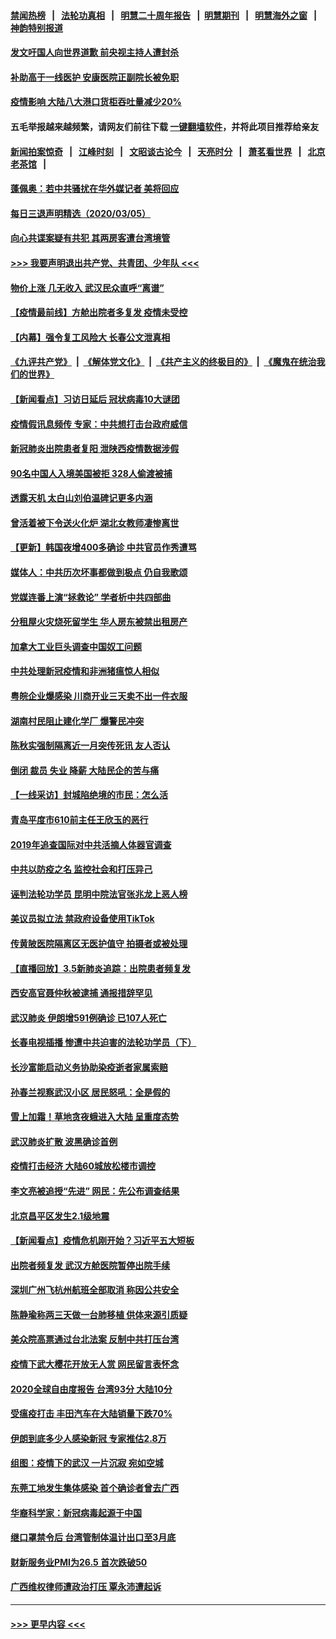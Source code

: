 #### [禁闻热榜](热点新闻.md?=0)  &nbsp;&nbsp;|&nbsp;&nbsp; [法轮功真相](https://github.com/gfw-breaker/truth/blob/master/README.md?=0) &nbsp;&nbsp;|&nbsp;&nbsp; [明慧二十周年报告](https://github.com/gfw-breaker/mh-reports/blob/master/README.md?=0) &nbsp;&nbsp;|&nbsp;&nbsp;[明慧期刊](https://github.com/gfw-breaker/mh-qikan) &nbsp;&nbsp;|&nbsp;&nbsp; [明慧海外之窗](https://github.com/gfw-breaker/mh-news/blob/master/README.md?=0) &nbsp;&nbsp;|&nbsp;&nbsp; [神韵特别报道](https://github.com/gfw-breaker/mh-news/blob/master/shenyun.md?=0)
#### [发文吁国人向世界道歉 前央视主持人遭封杀](../pages/nsc413/n11919104.md?t=03061402) 
#### [补助高于一线医护 安康医院正副院长被免职](../pages/nsc413/n11918867.md?t=03061402) 
#### [疫情影响 大陆八大港口货柜吞吐量减少20%](../pages/nsc413/n11918537.md?t=03061402) 
#### 五毛举报越来越频繁，请网友们前往下载 [一键翻墙软件](https://github.com/gfw-breaker/ssr-accounts)，并将此项目推荐给亲友
#### [新闻拍案惊奇](https://github.com/gfw-breaker/banned-news/blob/master/pages/link4.md) &nbsp;&nbsp;|&nbsp;&nbsp; [江峰时刻](https://github.com/gfw-breaker/banned-news/blob/master/pages/link4.md) &nbsp;&nbsp;|&nbsp;&nbsp; [文昭谈古论今](https://github.com/gfw-breaker/banned-news/blob/master/pages/link4.md) &nbsp;&nbsp;|&nbsp;&nbsp; [天亮时分](https://github.com/gfw-breaker/banned-news/blob/master/pages/link4.md) &nbsp;&nbsp;|&nbsp;&nbsp; [萧茗看世界](https://github.com/gfw-breaker/banned-news/blob/master/pages/link4.md) &nbsp;&nbsp;|&nbsp;&nbsp; [北京老茶馆](https://github.com/gfw-breaker/banned-news/blob/master/pages/link4.md) &nbsp;&nbsp;|&nbsp;&nbsp; 
#### [蓬佩奥：若中共骚扰在华外媒记者 美将回应](../pages/nsc413/n11918836.md?t=03061402) 
#### [每日三退声明精选（2020/03/05）](../pages/nsc413/n11919060.md?t=03061402) 
#### [向心共谍案疑有共犯 其两房客遭台湾境管](../pages/nsc413/n11918696.md?t=03061402) 
#### [>>> 我要声明退出共产党、共青团、少年队 <<<](https://github.com/begood0513/goodnews/blob/master/quit/letter.md) 
#### [物价上涨 几无收入 武汉民众直呼“离谱”](../pages/nsc413/n11918444.md?t=03061402) 
#### [【疫情最前线】方舱出院者多复发 疫情未受控](../pages/nsc413/n11918637.md?t=03061402) 
#### [【内幕】强令复工风险大 长春公文泄真相](../pages/nsc413/n11915640.md?t=03061402) 
#### [《九评共产党》](https://github.com/begood0513/9ping.md/blob/master/README.md) &nbsp;|&nbsp; [《解体党文化》](../../../../jtdwh.md/blob/master/README.md)  &nbsp;|&nbsp; [《共产主义的终极目的》](../../../../gczydzjmd.md/blob/master/README.md) &nbsp;|&nbsp; [《魔鬼在统治我们的世界》](../../../../mgztzwmdsj.md/blob/master/README.md) 
#### [【新闻看点】习访日延后 冠状病毒10大谜团](../pages/nsc413/n11918067.md?t=03061402) 
#### [疫情假讯息频传 专家：中共想打击台政府威信](../pages/nsc413/n11917670.md?t=03061402) 
#### [新冠肺炎出院患者复阳 泄陕西疫情数据涉假](../pages/nsc413/n11918259.md?t=03061402) 
#### [90名中国人入境美国被拒 328人偷渡被捕](../pages/nsc413/n11918378.md?t=03061402) 
#### [透露天机 太白山刘伯温碑记更多内涵](../pages/nsc413/n11918136.md?t=03061402) 
#### [曾活着被下令送火化炉 湖北女教师凄惨离世](../pages/nsc413/n11917920.md?t=03061402) 
#### [【更新】韩国夜增400多确诊 中共官员作秀遭骂](../pages/nsc413/n11890652.md?t=03061402) 
#### [媒体人：中共历次坏事都做到极点 仍自我歌颂](../pages/nsc413/n11918066.md?t=03061402) 
#### [党媒连番上演“拯救论” 学者析中共四部曲](../pages/nsc413/n11918131.md?t=03061402) 
#### [分租屋火灾烧死留学生 华人房东被禁出租房产](../pages/nsc413/n11918099.md?t=03061402) 
#### [加拿大工业巨头调查中国奴工问题](../pages/nsc413/n11918115.md?t=03061402) 
#### [中共处理新冠疫情和非洲猪瘟惊人相似](../pages/nsc413/n11918081.md?t=03061402) 
#### [粤皖企业爆感染 川商开业三天卖不出一件衣服](../pages/nsc413/n11918013.md?t=03061402) 
#### [湖南村民阻止建化学厂 爆警民冲突](../pages/nsc413/n11917997.md?t=03061402) 
#### [陈秋实强制隔离近一月突传死讯 友人否认](../pages/nsc413/n11917742.md?t=03061402) 
#### [倒闭 裁员 失业 降薪 大陆民企的苦与痛](../pages/nsc413/n11917912.md?t=03061402) 
#### [【一线采访】封城陷绝境的市民：怎么活](../pages/nsc413/n11917765.md?t=03061402) 
#### [青岛平度市610前主任王欣玉的恶行](../pages/nsc413/n11912429.md?t=03061402) 
#### [2019年追查国际对中共活摘人体器官调查](../pages/nsc413/n11917733.md?t=03061402) 
#### [中共以防疫之名 监控社会和打压异己](../pages/nsc413/n11917718.md?t=03061402) 
#### [诬判法轮功学员 昆明中院法官张兆龙上恶人榜](../pages/nsc413/n11911958.md?t=03061402) 
#### [美议员拟立法 禁政府设备使用TikTok](../pages/nsc413/n11917577.md?t=03061402) 
#### [传黄陂医院隔离区无医护值守 拍摄者或被处理](../pages/nsc413/n11917384.md?t=03061402) 
#### [【直播回放】3.5新肺炎追踪：出院患者频复发](../pages/nsc413/n11917459.md?t=03061402) 
#### [西安高官聂仲秋被逮捕 通报措辞罕见](../pages/nsc413/n11917055.md?t=03061402) 
#### [武汉肺炎 伊朗增591例确诊 已107人死亡](../pages/nsc413/n11917357.md?t=03061402) 
#### [长春电视插播 惨遭中共迫害的法轮功学员（下）](../pages/nsc413/n11900218.md?t=03061402) 
#### [长沙富能启动义务协助染疫逝者家属索赔](../pages/nsc413/n11917306.md?t=03061402) 
#### [孙春兰视察武汉小区 居民怒吼：全是假的](../pages/nsc413/n11916833.md?t=03061402) 
#### [雪上加霜！草地贪夜蛾进入大陆 呈重度态势](../pages/nsc413/n11917141.md?t=03061402) 
#### [武汉肺炎扩散 波黑确诊首例](../pages/nsc413/n11917042.md?t=03061402) 
#### [疫情打击经济 大陆60城放松楼市调控](../pages/nsc413/n11916226.md?t=03061402) 
#### [李文亮被追授“先进” 网民：先公布调查结果](../pages/nsc413/n11916903.md?t=03061402) 
#### [北京昌平区发生2.1级地震](../pages/nsc413/n11917006.md?t=03061402) 
#### [【新闻看点】疫情危机刚开始？习近平五大短板](../pages/nsc413/n11915146.md?t=03061402) 
#### [出院者频复发 武汉方舱医院暂停出院手续](../pages/nsc413/n11915322.md?t=03061402) 
#### [深圳广州飞杭州航班全部取消 称因公共安全](../pages/nsc413/n11916670.md?t=03061402) 
#### [陈静瑜称两三天做一台肺移植 供体来源引质疑](../pages/nsc413/n11916385.md?t=03061402) 
#### [美众院高票通过台北法案 反制中共打压台湾](../pages/nsc413/n11915911.md?t=03061402) 
#### [疫情下武大樱花开放无人赏 网民留言表怀念](../pages/nsc413/n11916132.md?t=03061402) 
#### [2020全球自由度报告 台湾93分 大陆10分](../pages/nsc413/n11916016.md?t=03061402) 
#### [受瘟疫打击 丰田汽车在大陆销量下跌70%](../pages/nsc413/n11916071.md?t=03061402) 
#### [伊朗到底多少人感染新冠 专家推估2.8万](../pages/nsc413/n11916156.md?t=03061402) 
#### [组图：疫情下的武汉 一片沉寂 宛如空城](../pages/nsc413/n11914758.md?t=03061402) 
#### [东莞工地发生集体感染 首个确诊者曾去广西](../pages/nsc413/n11915982.md?t=03061402) 
#### [华裔科学家：新冠病毒起源于中国](../pages/nsc413/n11916042.md?t=03061402) 
#### [继口罩禁令后 台湾管制体温计出口至3月底](../pages/nsc413/n11915859.md?t=03061402) 
#### [财新服务业PMI为26.5 首次跌破50](../pages/nsc413/n11915705.md?t=03061402) 
#### [广西维权律师遭政治打压 覃永沛遭起诉](../pages/nsc413/n11915955.md?t=03061402) 

----
#### [ >>> 更早内容 <<< ](../indexes/nsc413-earlier.md)
